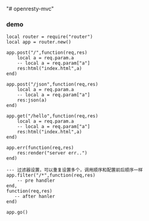 "# openresty-mvc"


### demo
    local router = require("router")
    local app = router.new()

    app.post("/",function(req,res)
        local a = req.param.a
        -- local a = req.param["a"]
        res:html("index.html",a)
    end)

    app.post("/json",function(req,res)
        local a = req.param.a
        -- local a = req.param["a"]
        res:json(a)
    end)

    app.get("/hello",function(req,res)
        local a = req.param.a
        -- local a = req.param["a"]
        res:html("index.html",a)
    end)

    app.err(function(req,res)
        res:render("server err..")
    end)

    --- 过滤器设置，可以重复设置多个，调用顺序和配置前后顺序一样
    app.filter("/*",function(req,res)
        -- pre handler
    end,
    function(req,res)
       -- after hanler
    end)

    app.go()